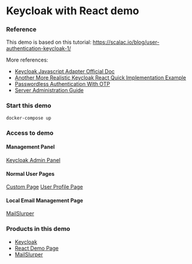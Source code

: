 Keycloak with React demo
========================


### Reference

This demo is based on this tutorial:
https://scalac.io/blog/user-authentication-keycloak-1/

More references:
- [Keycloak Javascript Adapter Official Doc](https://www.keycloak.org/docs/latest/securing_apps/#_javascript_adapter)
- [Another More Realistic Keycloak React Quick Implementation Example](https://blog.logrocket.com/implement-keycloak-authentication-react/)
- [Passwordless Authentication With OTP](https://medium.com/profusion-engineering/keycloak-passwordless-authentication-550ca095c0bf)
- [Server Administration Guide](https://www.keycloak.org/docs/latest/server_admin/)


### Start this demo
```
docker-compose up
```


### Access to demo

#### Management Panel
[Keycloak Admin Panel](http://localhost:8080/auth/admin/master/console/)

#### Normal User Pages
[Custom Page](http://localhost:8964)
[User Profile Page](http://localhost:8080/auth/realms/MyDemo/account/)

#### Local Email Management Page
[MailSlurper](http://127.0.0.1:8081)


### Products in this demo

- [Keycloak](https://www.keycloak.org)
- [React Demo Page](https://github.com/kmikulski/blog-keycloak/tree/master/keycloak-react-part1)
- [MailSlurper](https://www.mailslurper.com)